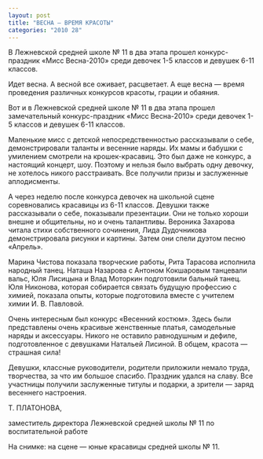 ```yaml
---
layout: post
title: "ВЕСНА – ВРЕМЯ КРАСОТЫ"
categories: "2010 28"
---
```


В Лежневской средней школе № 11 в два этапа прошел конкурс-праздник «Мисс Весна-2010» среди девочек 1-5 классов и девушек 6-11 классов.

Идет весна. А весной все оживает, расцветает. А еще весна — время проведения различных конкурсов красоты, грации и обаяния.

Вот и в Лежневской средней школе № 11 в два этапа прошел замечательный конкурс-праздник «Мисс Весна-2010» среди девочек 1-5 классов и девушек 6-11 классов.

Маленькие мисс с детской непосредственностью рассказывали о себе, демонстрировали таланты и весенние наряды. Их мамы и бабушки с умилением смотрели на крошек-красавиц. Это был даже не конкурс, а настоящий концерт, шоу. Поэтому и нельзя было выбрать одну девочку, не хотелось никого расстраивать. Все получили призы и заслуженные аплодисменты.

А через неделю после конкурса девочек на школьной сцене соревновались красавицы из 6-11 классов. Девушки также рассказывали о себе, показывали презентации. Они не только хороши внешне и общительны, но и очень талантливы. Вероника Захарова читала стихи собственного сочинения, Лида Дудочникова демонстрировала рисунки и картины. Затем они спели дуэтом песню «Апрель».

Марина Чистова показала творческие работы, Рита Тарасова исполнила народный танец. Наташа Назарова с Антоном Кокшаровым танцевали вальс, Юля Лисицына и Влад Моторкин подготовили бальный танец. Юля Никонова, которая собирается связать будущую профессию с химией, показала опыты, которые подготовила вместе с учителем химии И. В. Павловой.

Очень интересным был конкурс «Весенний костюм». Здесь были представлены очень красивые женственные платья, самодельные наряды и аксессуары. Никого не оставило равнодушным и дефиле, подготовленное с девушками Натальей Лисиной. В общем, красота — страшная сила!

Девушки, классные руководители, родители приложили немало труда, творчества, за что им большое спасибо. Праздник удался на славу. Все участницы получили заслуженные титулы и подарки, а зрители — заряд весеннего настроения.

Т. ПЛАТОНОВА,

заместитель директора Лежневской средней школы № 11 по воспитательной работе

На снимке: на сцене — юные красавицы средней школы № 11.


